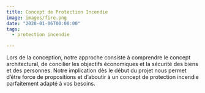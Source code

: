 ```yaml
---
title: Concept de Protection Incendie
image: images/fire.png
date: "2020-01-06T00:00:00"
tags:
  - protection incendie

---
```

Lors de la conception, notre approche consiste à comprendre le concept architectural, de concilier les objectifs économiques et la sécurité des biens et des personnes. Notre implication dès le début du projet nous permet d’être force de propositions et d’aboutir à un concept de protection incendie parfaitement adapté à vos besoins.